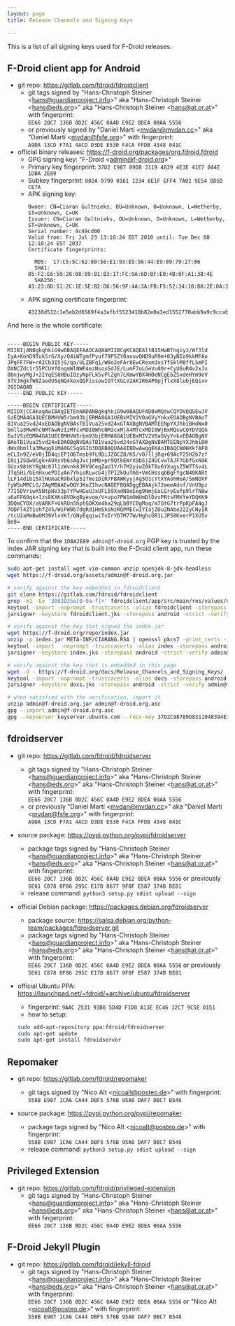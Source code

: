 ```yaml
---
layout: page
title: Release Channels and Signing Keys

---
```


This is a list of all signing keys used for F-Droid releases.

## F-Droid client app for Android

-   git repo: <https://gitlab.com/fdroid/fdroidclient>
    -   git tags signed by "Hans-Christoph Steiner
        \<hans@guardianproject.info>" aka "Hans-Christoph Steiner
        \<hans@eds.org>" aka "Hans-Christoph Steiner
        \<hans@at.or.at>" with fingerprint: <br />
        `EE66 20C7 136B 0D2C 456C 0A4D E9E2 8DEA 00AA 5556`
    -   or previously signed by "Daniel Martí \<mvdan@mvdan.cc>" aka
        "Daniel Martí \<mvdan@fsfe.org>" with fingerprint: <br
        />`A9DA 13CD F7A1 4ACD D3DE E530 F4CA FFDB 4348
        041C`
-   official binary releases:
    <https://f-droid.org/packages/org.fdroid.fdroid>
    -   GPG signing key: "F-Droid \<admin@f-droid.org>"
    -   Primary key fingerprint: `37D2 C987 89D8 3119 4839 4E3E 41E7 044E 1DBA 2E89`
    -   Subkey fingerprint: `802A 9799 0161 1234 6E1F EFF4 7A02 9E54 DD5D CE7A`
    -   APK signing key:
        ```
        Owner: CN=Ciaran Gultnieks, OU=Unknown, O=Unknown, L=Wetherby, ST=Unknown, C=UK
        Issuer: CN=Ciaran Gultnieks, OU=Unknown, O=Unknown, L=Wetherby, ST=Unknown, C=UK
        Serial number: 4c49cd00
        Valid from: Fri Jul 23 13:10:24 EDT 2010 until: Tue Dec 08 12:10:24 EST 2037
        Certificate fingerprints:

          MD5:  17:C5:5C:62:80:56:E1:93:E9:56:44:E9:89:79:27:86
          SHA1: 05:F2:E6:59:28:08:89:81:B3:17:FC:9A:6D:BF:E0:4B:0F:A1:3B:4E
          SHA256: 43:23:8D:51:2C:1E:5E:B2:D6:56:9F:4A:3A:FB:F5:52:34:18:B8:2E:0A:3E:D1:55:27:70:AB:B9:A9:C9:CC:AB
        ```
    - APK signing certificate fingerprint:
      ```
      43238d512c1e5eb2d6569f4a3afbf5523418b82e0a3ed1552770abb9a9c9ccab
      ```

And here is the whole certificate:

```

-----BEGIN PUBLIC KEY-----
MIIBIjANBgkqhkiG9w0BAQEFAAOCAQ8AMIIBCgKCAQEAltB15HwBTngiyJ/Wf3ld
IyA+KohD9Tuk5rG/Xy/Q4iWTgmfPyuf79P5ZY0avuvQHD9uR9m+83yNIo9kkMFAo
JPgFF7FW+rAICb3I5jG/qa/ULZBFq1/W0o2eFAr8EwCRexm3xsTfSklM8ffLSmPI
DXNCZdc1r55PCUVfQnqmWlNWP4ezNsosGdJE/LumF7oLGeVu00r+CyU6uR4v2xJx
8bnjwyMgJ+2IYqES8HBuI0zyNpFLk5vPlZgh7LKmwYBX4HDeNCgEbZSxdeHYm9eV
5TVJmgkfW8ZaedU5qNQ4kexQQFissowIOTtXGLV2AKIR6AP0pjTlxX8lubjEQixv
2QIDAQAB
-----END PUBLIC KEY-----

-----BEGIN CERTIFICATE-----
MIIDXjCCAkagAwIBAgIETEnNADANBgkqhkiG9w0BAQUFADBxMQswCQYDVQQGEwJV
SzEQMA4GA1UECBMHVW5rbm93bjERMA8GA1UEBxMIV2V0aGVyYnkxEDAOBgNVBAoT
B1Vua25vd24xEDAOBgNVBAsTB1Vua25vd24xGTAXBgNVBAMTEENpYXJhbiBHdWx0
bmlla3MwHhcNMTAwNzIzMTcxMDI0WhcNMzcxMjA4MTcxMDI0WjBxMQswCQYDVQQG
EwJVSzEQMA4GA1UECBMHVW5rbm93bjERMA8GA1UEBxMIV2V0aGVyYnkxEDAOBgNV
BAoTB1Vua25vd24xEDAOBgNVBAsTB1Vua25vd24xGTAXBgNVBAMTEENpYXJhbiBH
dWx0bmlla3MwggEiMA0GCSqGSIb3DQEBAQUAA4IBDwAwggEKAoIBAQCW0HXkfAFO
eCLIn9Z/eV0jID4qiEP1O6Tmsb9fL9DiJZOCZ8/K5/v0/lljRq+69AcP25H2b7zf
I0ij2SQwUCgk+AUXsVb6sAgJvcjmMb+pr9QtkEWrX9bSjZ4UCvwTAJF7GbfGxN9K
SUzx98tKY8gNc0Jl1zWvnk8JRV9CeqZaU1Y/h7M2yiwZ0kT8u6YXugsZ5W7TSv4L
JTq5Hi/bEnHxuePDIyAn7YhioRLwcG4jTPI2kUuTm8+VmCHssqbBgFfgcN40KARt
lLF14dib15XlNUmaCR9bxlp51Tmo1DiR7FBAWKyyjAg5O1cYtXYAohHoA/SmNOXF
fyW5uMRCLG/ZAgMBAAEwDQYJKoZIhvcNAQEFBQADggEBAAjk72memAdnf/VnU9pz
77I5DVriwX5NtpHV33p7YPwHGuUJxUFL59XadN8oEeg9NmjEoLGryEufp9lrTN8w
u6aFF60qk+IzsEKXKsBVOkgByevge/V+vpo7PW1mOWUmDlDzuPRtsFMXYeYDQKK9
3DQmCYOX/aVARKF+UkRUn5hptGDKXm4ha29qLbBYC0gMoq/m7GtG7trPpKpFA4gJ
7ODFl4ZT1shfZ45/WiFW0b7dgRd1HmSksNzRQPMECwIYIajZOu2NAbo222yCNyIR
/tcU2aMmBwOM39VlvVKf/GNyEqqiwiTvIrYD7M77W/HghcGR1LJP50KxerP1XU5v
Be8=
-----END CERTIFICATE-----
```

To confirm that the `1DBA2E89 admin@f-droid.org` PGP key is trusted by
the index JAR signing key that is built into the F-Droid client app,
run these commands:
```bash
sudo apt-get install wget vim-common unzip openjdk-8-jdk-headless
wget https://f-droid.org/assets/admin@f-droid.org.jar

# verify against the key embedded in fdroidclient
git clone https://gitlab.com/fdroid/fdroidclient
grep -m1 -Eo '3082035e[0-9a-f]+' fdroidclient/app/src/main/res/values/default_repos.xml | xxd -r -p - > fdroidclient.der
keytool -import -noprompt -trustcacerts -alias fdroidclient -storepass android -file fdroidclient.der -keystore fdroidclient.jks
jarsigner -keystore fdroidclient.jks -storepass android -strict -verify admin@f-droid.org.jar

# verify against the key that signed the index.jar
wget https://f-droid.org/repo/index.jar
unzip -p index.jar META-INF/CIARANG.RSA | openssl pkcs7 -print_certs -inform DER -out index.cer
keytool -import  -noprompt -trustcacerts -alias index -storepass android -file index.cer -keystore index.jks
jarsigner -keystore index.jks -storepass android -strict -verify admin@f-droid.org.jar

# verify against the key that is embedded in this page
wget -O - https://f-droid.org/docs/Release_Channels_and_Signing_Keys/ | openssl x509 -inform pem -outform der -out docs.der
keytool -import -noprompt -trustcacerts -alias docs -storepass android -file docs.der -keystore docs.jks
jarsigner -keystore docs.jks -storepass android -strict -verify admin@f-droid.org.jar

# when satisfied with the verification, import it
unzip admin@f-droid.org.jar admin@f-droid.org.asc
gpg --import admin@f-droid.org.asc
gpg --keyserver keyserver.ubuntu.com --recv-key 37D2C98789D8311948394E3E41E7044E1DBA2E89
```


## fdroidserver

-   git repo: <https://gitlab.com/fdroid/fdroidserver>
    -   git tags signed by "Hans-Christoph Steiner
        \<hans@guardianproject.info>" aka "Hans-Christoph Steiner
        \<hans@eds.org>" aka "Hans-Christoph Steiner
        \<hans@at.or.at>" with fingerprint: <br />
        `EE66 20C7 136B 0D2C 456C 0A4D E9E2 8DEA 00AA 5556`
    -   or previously "Daniel Martí \<mvdan@mvdan.cc>" aka
        "Daniel Martí \<mvdan@fsfe.org>" with fingerprint: <br
        />`A9DA 13CD F7A1 4ACD D3DE E530 F4CA FFDB 4348 041C`

-   source package: <https://pypi.python.org/pypi/fdroidserver>
    -   package tags signed by "Hans-Christoph Steiner
        \<hans@guardianproject.info>" aka "Hans-Christoph Steiner
        \<hans@eds.org>" aka "Hans-Christoph Steiner
        \<hans@at.or.at>" with fingerprint: <br />
        `EE66 20C7 136B 0D2C 456C 0A4D E9E2 8DEA 00AA 5556`
        or previously <br />`5E61 C878 0F86 295C E17D 8677 9F0F E587 374B BE81`
    -   release command: `python3 setup.py sdist upload --sign`

-   official Debian package: <https://packages.debian.org/fdroidserver>
    -   package source:
        <https://salsa.debian.org/python-team/packages/fdroidserver.git>
    -   package tags signed by "Hans-Christoph Steiner
        \<hans@guardianproject.info>" aka "Hans-Christoph Steiner
        \<hans@eds.org>" aka "Hans-Christoph Steiner
        \<hans@at.or.at>" with fingerprint: <br/>
        `EE66 20C7 136B 0D2C 456C 0A4D E9E2 8DEA 00AA
        5556` or previously <br />
        `5E61 C878 0F86 295C E17D 8677 9F0F E587 374B BE81`

-   official Ubuntu PPA: <https://launchpad.net/~fdroid/+archive/ubuntu/fdroidserver>
    - fingerprint: `9AAC 2531 93B6 5D4D F1D0 A13E EC46 32C7 9C5E 0151`
    - how to setup:
    ```bash
    sudo add-apt-repository ppa:fdroid/fdroidserver
    sudo apt-get update
    sudo apt-get install fdroidserver
    ```

## Repomaker

-   git repo: <https://gitlab.com/fdroid/repomaker>
    -   git tags signed by
        "Nico Alt \<nicoalt@posteo.de>" with fingerprint: <br />
        `558B E907 1CA6 CA44 DBF5 576B 95A0 DAF7 DBC7 B548`

-   source package: <https://pypi.python.org/pypi/repomaker>
    -   package tags signed by
        "Nico Alt \<nicoalt@posteo.de>" with fingerprint: <br />
        `558B E907 1CA6 CA44 DBF5 576B 95A0 DAF7 DBC7 B548`
    -   release command: `python3 setup.py sdist upload --sign`

## Privileged Extension

-   git repo: <https://gitlab.com/fdroid/privileged-extension>
    -   git tags signed by "Hans-Christoph Steiner
        \<hans@guardianproject.info>" aka "Hans-Christoph Steiner
        \<hans@eds.org>" aka "Hans-Christoph Steiner
        \<hans@at.or.at>" with fingerprint: <br/>`EE66 20C7 136B 0D2C 456C 0A4D E9E2 8DEA 00AA 5556`

## F-Droid Jekyll Plugin

-   git repo: <https://gitlab.com/fdroid/jekyll-fdroid>
    -   git tags signed by "Hans-Christoph Steiner
        \<hans@guardianproject.info>" aka "Hans-Christoph Steiner
        \<hans@eds.org>" aka "Hans-Christoph Steiner
        \<hans@at.or.at>" with fingerprint: <br />
        `EE66 20C7 136B 0D2C 456C 0A4D E9E2 8DEA 00AA 5556`
        or "Nico Alt \<nicoalt@posteo.de>" with fingerprint: <br />
        `558B E907 1CA6 CA44 DBF5 576B 95A0 DAF7 DBC7 B548`
